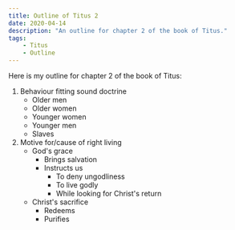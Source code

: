 ```yaml
---
title: Outline of Titus 2
date: 2020-04-14
description: "An outline for chapter 2 of the book of Titus."
tags:
    - Titus
    - Outline
---
```


Here is my outline for chapter 2 of the book of Titus:

1. Behaviour fitting sound doctrine
    - Older men
    - Older women
    - Younger women
    - Younger men
    - Slaves
2. Motive for/cause of right living
    - God's grace
        - Brings salvation
        - Instructs us
            - To deny ungodliness
            - To live godly
            - While looking for Christ's return
    - Christ's sacrifice
        - Redeems
        - Purifies
